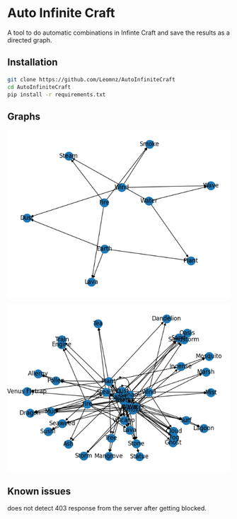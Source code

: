 # Auto Infinite Craft
A tool to do automatic combinations in Infinte Craft and save the results as a directed graph.


## Installation
```bash
git clone https://github.com/Leomnz/AutoInfiniteCraft
cd AutoInfiniteCraft
pip install -r requirements.txt
```
    
## Graphs
![demo1](https://github.com/Leomnz/AutoInfiniteCraft/blob/d9a712c4087837d0d5bd62182ae8eafcf5aedd2e/images/image1.png)

![demo2](https://github.com/Leomnz/AutoInfiniteCraft/blob/d9a712c4087837d0d5bd62182ae8eafcf5aedd2e/images/image2.png)


## Known issues
does not detect 403 response from the server after getting blocked.
